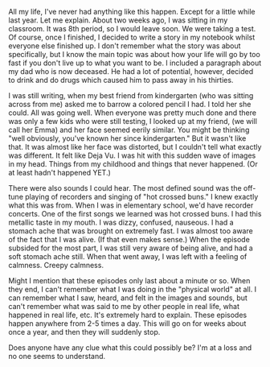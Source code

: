 All my life, I've never had anything like this happen. Except for a little while last year. Let me explain. About two weeks ago, I was sitting in my classroom. It was 8th period, so I would leave soon. We were taking a test. Of course, once I finished, I decided to write a story in my notebook whilst everyone else finished up. I don't remember what the story was about specifically, but I know the main topic was about how your life will go by too fast if you don't live up to what you want to be. I included a paragraph about my dad who is now deceased. He had a lot of potential, however, decided to drink and do drugs which caused him to pass away in his thirties.

I was still writing, when my best friend from kindergarten (who was sitting across from me) asked me to barrow a colored pencil I had. I told her she could. All was going well. When everyone was pretty much done and there was only a few kids who were still testing, I looked up at my friend, (we will call her Emma) and her face seemed eerily similar. You might be thinking "well obviously, you've known her since kindergarten." But it wasn't like that. It was almost like her face was distorted, but I couldn't tell what exactly was different. It felt like Deja Vu. I was hit with this sudden wave of images in my head. Things from my childhood and things that never happened. (Or at least hadn't happened YET.)

There were also sounds I could hear. The most defined sound was the off-tune playing of recorders and singing of "hot crossed buns." I knew exactly what this was from. When I was in elementary school, we'd have recorder concerts. One of the first songs we learned was hot crossed buns. I had this metallic taste in my mouth. I was dizzy, confused, nauseous. I had a stomach ache that was brought on extremely fast. I was almost too aware of the fact that I was alive. (If that even makes sense.) When the episode subsided for the most part, I was still very aware of being alive, and had a soft stomach ache still. When that went away, I was left with a feeling of calmness. Creepy calmness.

Might I mention that these episodes only last about a minute or so. When they end, I can't remember what I was doing in the "physical world" at all. I can remember what I saw, heard, and felt in the images and sounds, but can't remember what was said to me by other people in real life, what happened in real life, etc. It's extremely hard to explain. These episodes happen anywhere from 2-5 times a day. This will go on for weeks about once a year, and then they will suddenly stop.

Does anyone have any clue what this could possibly be? I'm at a loss and no one seems to understand.